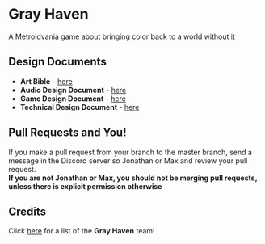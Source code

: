 # Gray Haven
A Metroidvania game about bringing color back to a world without it

## Design Documents 
* **Art Bible** - [here](https://docs.google.com/document/d/1fxTS76xz25uLl8_Hb4x7iSx7hkrGW5Efwrg9UUah0K8/)
* **Audio Design Document** - [here](https://docs.google.com/document/d/1QEZW6C4A8YSykHXdITQEInY4s1cg5clIeAR7yrL9qPA/)
* **Game Design Document** - [here](https://docs.google.com/document/d/1ZHVRQ-TfhgRpEsws-arvcPYsfG8sC1b3qdFgVhKxtMs/)
* **Technical Design Document** - [here](https://docs.google.com/document/d/1U7XVpfPJkEYD_N5LS9qQeC7jgl6sPSW3stE_q0JVak0/)  

## Pull Requests and You!  
If you make a pull request from your branch to the master branch, send a message in the Discord server so Jonathan or Max and review your pull request.  
**If you are not Jonathan or Max, you should not be merging pull requests, unless there is explicit permission otherwise**

## Credits
Click [here](https://github.com/warpaltarpers/grayhaven/blob/master/CREDITS.md) for a list of the **Gray Haven** team!

